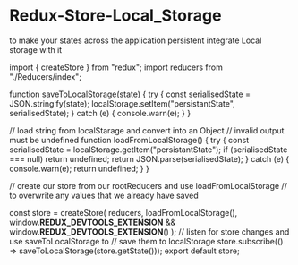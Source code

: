 # Redux-Store-Local_Storage
to make your states across the application persistent integrate Local storage with it

import { createStore } from "redux";
import reducers from "./Reducers/index";

function saveToLocalStorage(state) {
  try {
    const serialisedState = JSON.stringify(state);
    localStorage.setItem("persistantState", serialisedState);
  } catch (e) {
    console.warn(e);
  }
}

// load string from localStarage and convert into an Object
// invalid output must be undefined
function loadFromLocalStorage() {
  try {
    const serialisedState = localStorage.getItem("persistantState");
    if (serialisedState === null) return undefined;
    return JSON.parse(serialisedState);
  } catch (e) {
    console.warn(e);
    return undefined;
  }
}

// create our store from our rootReducers and use loadFromLocalStorage
// to overwrite any values that we already have saved

const store = createStore(
  reducers,
  loadFromLocalStorage(),
  window.__REDUX_DEVTOOLS_EXTENSION__ && window.__REDUX_DEVTOOLS_EXTENSION__()
);
// listen for store changes and use saveToLocalStorage to
// save them to localStorage
store.subscribe(() => saveToLocalStorage(store.getState()));
export default store;



